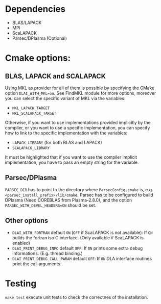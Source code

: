 # Dependencies

- BLAS/LAPACK
- MPI
- ScaLAPACK
- Parsec/DPlasma (Optional)

# Cmake options:

## BLAS, LAPACK and SCALAPACK

Using MKL as provider for all of them is possible by specifying the CMake option `DLAI_WITH_MKL=on`.
See FindMKL module for more options, moreover you can select the specific variant of MKL via the variables:
- `MKL_LAPACK_TARGET`
- `MKL_SCALAPACK_TARGET`

Otherwise, if you want to use implementations provided implicitly by the compiler, or you want to use a specific implementation, you can
specify how to link to the specific implementation with the variables:
- `LAPACK_LIBRARY` (for both BLAS and LAPACK)
- `SCALAPACK_LIBRARY`

It must be highlighted that if you want to use the compiler implicit implementation, you have to pass an empty string for the variable.

## Parsec/DPlasma

`PARSEC_DIR` has to point to the directory where `ParsecConfig.cmake` is,
e.g. `<parsec_install_prefix>/lib/cmake`.
Parsec has to be configured to build DPlasma (Need COREBLAS from Plasma-2.8.0), and the option `PARSEC_WITH_DEVEL_HEADERS=ON` should be set.

## Other options

- `DLAI_WITH_FORTRAN` default `ON` (`OFF` if ScaLAPACK is not available): If `ON` builds the fortran iso C interface. (Only available if ScaLAPACK is enabled)
- `DLAI_PRINT_DEBUG_INFO` default `OFF`: If `ON` prints some extra debug informations. (E.g. thread binding.)
- `DLAI_PRINT_DEBUG_CALL_PARAM` default `OFF`: If `ON` DLA interface routines print the call arguments.

# Testing

`make test` execute unit tests to check the correctnes of the installation.
